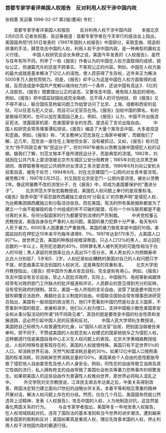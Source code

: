 ### 首都专家学者评美国人权报告　反对利用人权干涉中国内政
张祝基  吴迎春
1998-02-07
第2版(要闻)
专栏：

　　首都专家学者评美国人权报告
　　反对利用人权干涉中国内政
　　本报北京2月6日讯  记者张祝基、吴迎春报道：首都专家学者在今天举行的座谈会上指出，美国国务院1月30日发表的《1997年国别人权报告》中国部分，采取歪曲、捏造和拼凑的手法，肆意攻击中国的人权，利用人权干涉中国内政，是一种典型的霸权主义行径。
　　中国人权研究会会长朱穆之说，美国今年发表的《人权报告》，虽然与往年有所不同，列举了一些《报告》作者认为的中国在人权方面取得的成绩，貌似公正，但通篇充斥的还是不顾事实、不客观公正的内容。例如，中国在人权方面的最大成就是基本解决了12亿人的温饱，使人民获得了生存权，近年来正为解决5000多万人脱贫而努力。但是，《报告》却不认为这是中国在人权方面取得的成就，反而说成是中国共产党赖以维持权力的一个条件，还说中国有高达3．5亿的人没脱贫。《报告》既要摆出公正的姿态，又要攻击中国，难免陷入尴尬的境地。例如，《报告》把中国监狱描绘成完全隔绝、见不得人的可怕地狱，但《报告》又不得不承认，联合国任意拘留问题工作组曾访问了北京、上海、成都和西安的监狱，可以任意与犯人交谈，而且可以无官员在场。《报告》加给中国的罪名，有的是极端可笑的，也可以加在美国自己身上。例如，《报告》认为，中国不许出版违反宪法、泄露国家机密、危害国家安全的东西，是违反了言论出版自由。
　　中国人权研究会常务理事谭松球说，《报告》编造了大量个案攻击中国，大多是捏造和歪曲。例如，《报告》称，“天主教神父范忠良在上海家中被捕”，而据我们了解，近几年，范忠良一直住在上海他侄女家，没有被抓过。又如，《报告》称刘范文为“持不同政见者”和“民运分子”，将刘1997年被处以劳教当做中国侵犯人权的证据。据我们了解，刘范文根本不是所谓民运分子，而是典型的流氓。1982年，刘就因在公共汽车上耍流氓被北京市东城区公安分局教育；1985年刘在北京黑芝麻胡同、南锣鼓巷等地区公共厕所对女清洁工多次耍流氓，1986年6月刘向公安机关投案自首，被免于处罚；1994年6月，刘在北京建国门一公厕内对女青年耍流氓，被劳教2年；1997年2月25日，刘又因在北京安定门一公厕内耍流氓，被处以劳教2年。像这样屡教不改的流氓分子，在《报告》中，却成为美国要保护的“激进分子”。
　　北京师范大学张宏毅教授说，美国在人权问题上奉行的是双重标准。《报告》指责中国“不容忍鼓吹西藏独立或任何‘分裂主义’的宗教声明”是侵犯人权，为达赖集团搞西藏独立和分裂活动张目。而在美国，宪法的所有条款据称都是为了建立一个由不能摧毁的各个州组成的牢不可破的联盟，任何一个州与联邦都是不能分离的关系，任何分裂国家的行为都要受到法律的严厉制裁。
　　中央党校董云虎教授说，美国自身存在严重的人权问题。美国的暴力犯罪十分严重，每天有65人死于暴力，6000多人因遭暴力严重致残，美国的暴力致死率是中国的10倍。美国监狱的在押犯近10年来平均每年递增8．1％，1997年达到170多万，占美国人口的7‰，居世界之首。美国的种族歧视根深蒂固，只占人口12％的黑人，却占囚犯总数的一半以上，死刑犯总数的40％，同样罪名黑人被判死刑的可能性相当于白人的10倍；黑人家庭的贫困率比白人高出15个百分点，黑人男女的人均预期寿命比白人分别低7．5岁和5．2岁。人权纪录如此糟糕的美国对自己的人权问题只字不提，却歪曲事实攻击别国的人权状况，这是典型的双重标准。
　　北京大学田丹教授指出，《报告》把中国作为重点攻击目标，完全是别有用心。例如，《报告》攻击中国没有言论自由，禁止人民批评政府，实际上，中国报刊、电视等新闻媒体经常有对政府部门工作缺点的批评报道和评论，人民群众的意见得到充分的反映，没有受到政府的限制。其实，美国一些人所指的言论自由，说穿了就是要中国允许鼓吹颠覆合法政府、推翻社会主义制度的自由。中国联合国协会常务理事田进研究员指出，美国有一股顽固的政治势力，他们不愿看到中国仍然是社会主义国家，不愿看到中国的稳定、发展和进步。他们以人权为借口，支持中国极少数危害国家安全和从事分裂活动的所谓“持不同政见者”，其目的就是要改变中国的社会性质和发展道路，这必然引起中国人民的反感和反对。
　　中国人民大学郑杭生教授说，美国把自己标榜为人权普遍性的化身，以“国际人权法官”自居，把别国当做被告来审判，把不同于、不赞成美国的人权观念和人权模式的国家统统斥之为侵犯人权，这种霸道行径是美国自我中心主义在人权问题上的表现。北京大学黄楠森教授指出，人权的特殊性是客观存在的，美国的人权就很特殊。美国只有不足世界5％的人口，却消耗世界石油、天然气和煤消耗总量的30％。如果12亿中国人口按照美国的标准消耗，将消耗掉世界消耗总量的120％。美国某些个人自由的恶性膨胀导致了侵犯他人自由甚至危及他人的人身安全。例如，同性恋的自由导致艾滋病及其它性病的流行，私人拥有枪支的自由导致了美国社会枪杀等暴力恐怖事件的频繁发生。如果把美国人的这些自由作为普遍性人权推向世界，那世界必将陷入混乱之中。
　　外交学院刘文宗教授说，江泽民主席去年访美之后，中美关系得到改善，两国决定努力建立面向21世纪的战略伙伴关系，本着平等和相互尊重的精神开展对话，解决人权问题上存在的分歧。然而，仅仅几个月后，美国国务院就公然违背上述精神，发表《人权报告》，攻击中国的人权，人为地制造对抗，这显然是毒化两国关系的行为。
　　与会专家学者指出，美国年复一年地发表人权报告，在人权领域挑起对抗，违背了国际法的基本准则和当今世界的进步潮流，遭到越来越多国家的抵制和反对；美国如果真是重视人权，理应先改善本国的人权，停止利用人权干涉他国内政的霸道行径。
